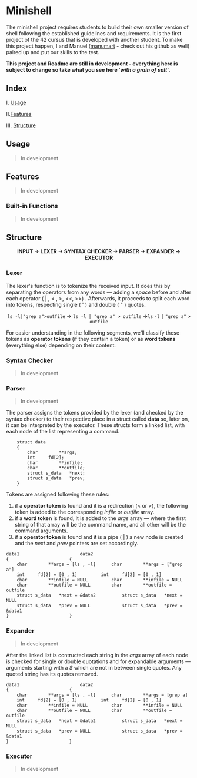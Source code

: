 # Minishell

The minishell project requires students to build their own smaller version of shell following the established guidelines and requirements. It is the first project of the 42 cursus that is developed with another student. To make this project happen, I and Manuel ([manumart](https://github.com/manuelm-git) - check out his github as well) paired up and put our skills to the test.

**This project and Readme are still in development - everything here is subject to change so take what you see here '*with a grain of salt*'.**

## Index
I. [Usage](#usage)

II.[Features](#features)

III. [Structure](#structure)

## Usage
>In development
## Features
>In development
### Built-in Functions
>In development
## Structure
<div  align="center"> <strong>
INPUT → LEXER → SYNTAX CHECKER → PARSER → EXPANDER  → EXECUTOR
</strong> </div>

### Lexer
The lexer's function is to tokenize the received input. It does this by separating the operators from any words — adding a *space* before and after each operator ( | , < , >, <<, >>) . Afterwards, it procceds to split each word into tokens, respecting single ( ' ) and double ( " ) quotes.
<div  align="center">

`ls -l|"grep a">outfile` → `ls -l | "grep a" > outfile` →`ls`  `-l`  `|`  `"grep a"`  `>`  `outfile`

</div>

For easier understanding in the following segments, we'll classify these tokens as **operator tokens** (if they contain a token) or as **word tokens** (everything else) depending on their content.

### Syntax Checker

>In development

### Parser
>In development

The parser assigns the tokens provided by the lexer (and checked by the syntax checker) to their respective place in a struct called **data** so, later on, it can be interpreted by the executor. These structs form a linked list, with each node of the list representing a command.

```
    struct data
    {
    	char		**args;
    	int		fd[2];
    	char		**infile;
    	char		**outfile;
    	struct s_data	*next;
    	struct s_data	*prev;
    }	
```
Tokens are assigned following these rules:
 1. if a **operator token** is found and it is a redirection (< or >), the following token is added to the corresponding *infile* or *outfile* array.
 2. if a **word token** is found, it is added to the *args* array — where the first string of that array will be the command name, and all other will be the command arguments.
 3. if a **operator token** is found and it is a pipe ( | ) a new node is created and the *next* and *prev* pointers are set accordingly.
```
data1						data2
{						{
	char		**args = [ls , -l]		char		**args = ["grep a"]
	int		fd[2] = [0 , 1]			int		fd[2] = [0 , 1]
	char		**infile = NULL			char		**infile = NULL
	char		**outfile = NULL		char		**outfile = outfile
	struct s_data	*next = &data2			struct s_data	*next = NULL
	struct s_data	*prev = NULL			struct s_data	*prev = &data1
}						}	
```
### Expander
>In development

After the linked list is contructed each string in the *args* array of each node is checked for single or double quotations and for expandable arguments — arguments starting with a *$* which are not in between single quotes.
Any quoted string has its quotes removed.

```
data1						data2
{						{
	char		**args = [ls , -l]		char		**args = [grep a]
	int		fd[2] = [0 , 1]			int		fd[2] = [0 , 1]
	char		**infile = NULL			char		**infile = NULL
	char		**outfile = NULL		char		**outfile = outfile
	struct s_data	*next = &data2			struct s_data	*next = NULL
	struct s_data	*prev = NULL			struct s_data	*prev = &data1
}						}	
```

### Executor
>In development

